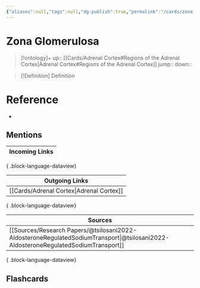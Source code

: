 ```yaml
---
{"aliases":null,"tags":null,"dg-publish":true,"permalink":"/cards/zona-glomerulosa/","dgPassFrontmatter":true}
---
```


# Zona Glomerulosa

> [!ontology]+
> up:: [[Cards/Adrenal Cortex#Regions of the Adrenal Cortex\|Adrenal Cortex#Regions of the Adrenal Cortex]]
> jump:: 
> down:: 

> [!Definition] Definition
> 

# Reference
- 

## Mentions
| Incoming Links |
| -------------- |

{ .block-language-dataview}

| Outgoing Links                              |
| ------------------------------------------- |
| [[Cards/Adrenal Cortex\|Adrenal Cortex]] |

{ .block-language-dataview}

| Sources                                                                                                                               |
| ------------------------------------------------------------------------------------------------------------------------------------- |
| [[Sources/Research Papers/@tsilosani2022-AldosteroneRegulatedSodiumTransport\|@tsilosani2022-AldosteroneRegulatedSodiumTransport]] |

{ .block-language-dataview}

## Flashcards
